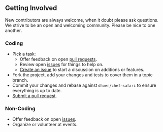 ## Getting Involved

New contributors are always welcome, when it doubt please ask questions. We strive to be an open and welcoming community. Please be nice to one another.

### Coding

* Pick a task:
  * Offer feedback on open [pull requests](https://github.com/dhoer/chef-safari/pulls).
  * Review open [issues](https://github.com/dhoer/chef-safari/issues) for things to help on.
  * [Create an issue](https://github.com/dhoer/chef-safari/issues/new) to start a discussion on additions or features.
* Fork the project, add your changes and tests to cover them in a topic branch.
* Commit your changes and rebase against `dhoer/chef-safari` to ensure everything is up to date.
* [Submit a pull request](https://github.com/dhoer/chef-safari/compare/).

### Non-Coding

* Offer feedback on open [issues](https://github.com/dhoer/chef-safari/issues).
* Organize or volunteer at events.
